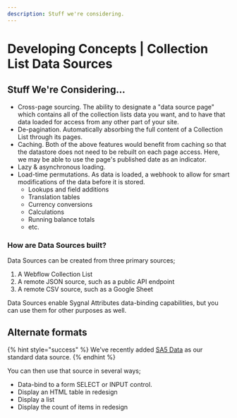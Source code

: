 ```yaml
---
description: Stuff we're considering.
---
```


# Developing Concepts | Collection List Data Sources

## Stuff We're Considering...

* Cross-page sourcing. The ability to designate a "data source page" which contains all of the collection lists data you want, and to have that data loaded for access from any other part of your site.&#x20;
* De-pagination. Automatically absorbing the full content of a Collection List through its pages.&#x20;
* Caching. Both of the above features would benefit from caching so that the datastore does not need to be rebuilt on each page access. Here, we may be able to use the page's published date as an indicator.&#x20;
* Lazy & asynchronous loading.&#x20;
* Load-time permutations. As data is loaded, a webhook to allow for smart modifications of the data before it is stored.&#x20;
  * Lookups and field additions
  * Translation tables
  * Currency conversions
  * Calculations
  * Running balance totals
  * etc.&#x20;

### How are Data Sources built? <a href="#how-are-data-sources-built" id="how-are-data-sources-built"></a>

Data Sources can be created from three primary sources;

1. A Webflow Collection List
2. A remote JSON source, such as a public API endpoint
3. A remote CSV source, such as a Google Sheet

Data Sources enable Sygnal Attributes data-binding capabilities, but you can use them for other purposes as well.

##



## Alternate formats

{% hint style="success" %}
We've recently added [SA5 Data](../../article/) as our standard data source.&#x20;
{% endhint %}





You can then use that source in several ways;

* Data-bind to a form SELECT or INPUT control.
* Display an HTML table in redesign
* Display a list
* Display the count of items in redesign




